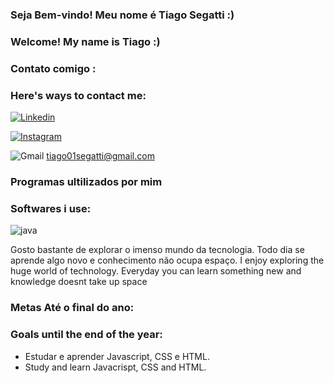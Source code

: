 ### Seja Bem-vindo! Meu nome é Tiago Segatti :)
### Welcome! My name is Tiago :)

### Contato comigo :
### Here's ways to contact me:
[![Linkedin](https://img.shields.io/badge/LinkedIn-0077B5?style=for-the-badge&logo=linkedin&logoColor=white)](https://www.linkedin.com/in/tiago-segatti-271790271/)

[![Instagram](https://img.shields.io/badge/Instagram-E4405F?style=for-the-badge&logo=instagram&logoColor=white)](https://www.instagram.com/titisegatti/)

![Gmail](https://aleen42.github.io/badges/src/google_plus.svg
) tiago01segatti@gmail.com

### Programas ultilizados por mim
### Softwares i use: 
![java](https://img.shields.io/badge/Java-ED8B00?style=for-the-badge&logo=openjdk&logoColor=white)

Gosto bastante de explorar o imenso mundo da tecnologia. Todo dia se aprende algo novo e conhecimento não ocupa espaço. 
     I enjoy exploring the huge world of technology. Everyday you can learn something new and knowledge doesnt take up space
### Metas Até o final do ano:
### Goals until the end of the year:
- Estudar e aprender Javascript, CSS e HTML. 
- Study and learn Javacrispt, CSS and HTML.
